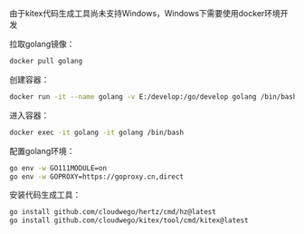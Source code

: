 由于kitex代码生成工具尚未支持Windows，Windows下需要使用docker环境开发

拉取golang镜像：
```bash
docker pull golang
```

创建容器：
```bash
docker run -it --name golang -v E:/develop:/go/develop golang /bin/bash
```

进入容器：
```bash
docker exec -it golang -it golang /bin/bash
```

配置golang环境：
```bash
go env -w GO111MODULE=on
go env -w GOPROXY=https://goproxy.cn,direct
```

安装代码生成工具：
```bash
go install github.com/cloudwego/hertz/cmd/hz@latest
go install github.com/cloudwego/kitex/tool/cmd/kitex@latest
```